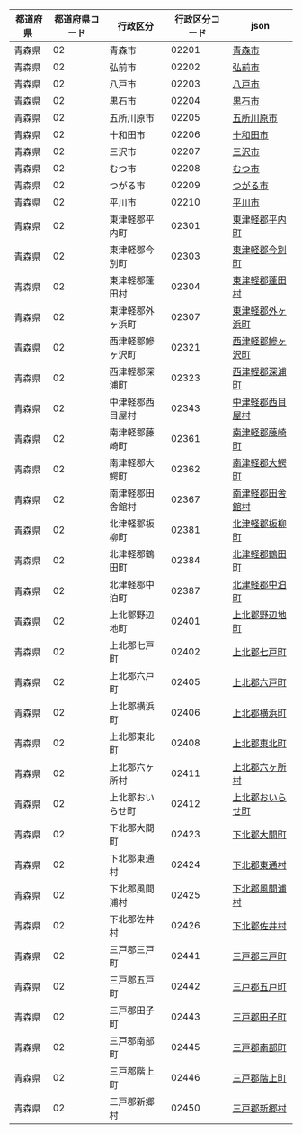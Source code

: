 |  都道府県  | 都道府県コード | 行政区分 | 行政区分コード | json |
|-----------|--------------|--------- |--------------|------|
| 青森県 | 02 | 青森市 | 02201 | [青森市](/geojson/02/02201.json) |
| 青森県 | 02 | 弘前市 | 02202 | [弘前市](/geojson/02/02202.json) |
| 青森県 | 02 | 八戸市 | 02203 | [八戸市](/geojson/02/02203.json) |
| 青森県 | 02 | 黒石市 | 02204 | [黒石市](/geojson/02/02204.json) |
| 青森県 | 02 | 五所川原市 | 02205 | [五所川原市](/geojson/02/02205.json) |
| 青森県 | 02 | 十和田市 | 02206 | [十和田市](/geojson/02/02206.json) |
| 青森県 | 02 | 三沢市 | 02207 | [三沢市](/geojson/02/02207.json) |
| 青森県 | 02 | むつ市 | 02208 | [むつ市](/geojson/02/02208.json) |
| 青森県 | 02 | つがる市 | 02209 | [つがる市](/geojson/02/02209.json) |
| 青森県 | 02 | 平川市 | 02210 | [平川市](/geojson/02/02210.json) |
| 青森県 | 02 | 東津軽郡平内町 | 02301 | [東津軽郡平内町](/geojson/02/02301.json) |
| 青森県 | 02 | 東津軽郡今別町 | 02303 | [東津軽郡今別町](/geojson/02/02303.json) |
| 青森県 | 02 | 東津軽郡蓬田村 | 02304 | [東津軽郡蓬田村](/geojson/02/02304.json) |
| 青森県 | 02 | 東津軽郡外ヶ浜町 | 02307 | [東津軽郡外ヶ浜町](/geojson/02/02307.json) |
| 青森県 | 02 | 西津軽郡鰺ヶ沢町 | 02321 | [西津軽郡鰺ヶ沢町](/geojson/02/02321.json) |
| 青森県 | 02 | 西津軽郡深浦町 | 02323 | [西津軽郡深浦町](/geojson/02/02323.json) |
| 青森県 | 02 | 中津軽郡西目屋村 | 02343 | [中津軽郡西目屋村](/geojson/02/02343.json) |
| 青森県 | 02 | 南津軽郡藤崎町 | 02361 | [南津軽郡藤崎町](/geojson/02/02361.json) |
| 青森県 | 02 | 南津軽郡大鰐町 | 02362 | [南津軽郡大鰐町](/geojson/02/02362.json) |
| 青森県 | 02 | 南津軽郡田舎館村 | 02367 | [南津軽郡田舎館村](/geojson/02/02367.json) |
| 青森県 | 02 | 北津軽郡板柳町 | 02381 | [北津軽郡板柳町](/geojson/02/02381.json) |
| 青森県 | 02 | 北津軽郡鶴田町 | 02384 | [北津軽郡鶴田町](/geojson/02/02384.json) |
| 青森県 | 02 | 北津軽郡中泊町 | 02387 | [北津軽郡中泊町](/geojson/02/02387.json) |
| 青森県 | 02 | 上北郡野辺地町 | 02401 | [上北郡野辺地町](/geojson/02/02401.json) |
| 青森県 | 02 | 上北郡七戸町 | 02402 | [上北郡七戸町](/geojson/02/02402.json) |
| 青森県 | 02 | 上北郡六戸町 | 02405 | [上北郡六戸町](/geojson/02/02405.json) |
| 青森県 | 02 | 上北郡横浜町 | 02406 | [上北郡横浜町](/geojson/02/02406.json) |
| 青森県 | 02 | 上北郡東北町 | 02408 | [上北郡東北町](/geojson/02/02408.json) |
| 青森県 | 02 | 上北郡六ヶ所村 | 02411 | [上北郡六ヶ所村](/geojson/02/02411.json) |
| 青森県 | 02 | 上北郡おいらせ町 | 02412 | [上北郡おいらせ町](/geojson/02/02412.json) |
| 青森県 | 02 | 下北郡大間町 | 02423 | [下北郡大間町](/geojson/02/02423.json) |
| 青森県 | 02 | 下北郡東通村 | 02424 | [下北郡東通村](/geojson/02/02424.json) |
| 青森県 | 02 | 下北郡風間浦村 | 02425 | [下北郡風間浦村](/geojson/02/02425.json) |
| 青森県 | 02 | 下北郡佐井村 | 02426 | [下北郡佐井村](/geojson/02/02426.json) |
| 青森県 | 02 | 三戸郡三戸町 | 02441 | [三戸郡三戸町](/geojson/02/02441.json) |
| 青森県 | 02 | 三戸郡五戸町 | 02442 | [三戸郡五戸町](/geojson/02/02442.json) |
| 青森県 | 02 | 三戸郡田子町 | 02443 | [三戸郡田子町](/geojson/02/02443.json) |
| 青森県 | 02 | 三戸郡南部町 | 02445 | [三戸郡南部町](/geojson/02/02445.json) |
| 青森県 | 02 | 三戸郡階上町 | 02446 | [三戸郡階上町](/geojson/02/02446.json) |
| 青森県 | 02 | 三戸郡新郷村 | 02450 | [三戸郡新郷村](/geojson/02/02450.json) |
